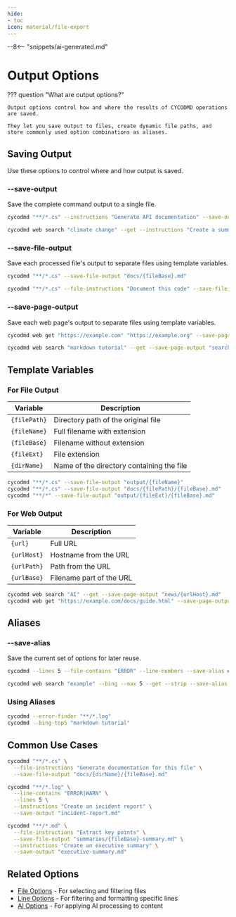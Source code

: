 ```yaml
---
hide:
- toc
icon: material/file-export
---
```


--8<-- "snippets/ai-generated.md"

# Output Options

??? question "What are output options?"

    Output options control how and where the results of CYCODMD operations are saved.
    
    They let you save output to files, create dynamic file paths, and store commonly used option combinations as aliases.

## Saving Output

Use these options to control where and how output is saved.

### --save-output

Save the complete command output to a single file.

```bash title="Save combined output to a file"
cycodmd "**/*.cs" --instructions "Generate API documentation" --save-output api-docs.md
```

```bash title="Create a report from search results"
cycodmd web search "climate change" --get --instructions "Create a summary" --save-output report.md
```

### --save-file-output

Save each processed file's output to separate files using template variables.

```bash title="Save each file to a custom location"
cycodmd "**/*.cs" --save-file-output "docs/{fileBase}.md"
```

```bash title="Create an organized documentation structure"
cycodmd "**/*.cs" --file-instructions "Document this code" --save-file-output "docs/{dirName}/{fileBase}.md"
```

### --save-page-output

Save each web page's output to separate files using template variables.

```bash title="Save web pages by domain"
cycodmd web get "https://example.com" "https://example.org" --save-page-output "pages/{urlHost}.md"
```

```bash title="Save search results to organized files"
cycodmd web search "markdown tutorial" --get --save-page-output "search/{urlHost}-{urlBase}.md"
```

## Template Variables

### For File Output

| Variable | Description |
|----------|-------------|
| `{filePath}` | Directory path of the original file |
| `{fileName}` | Full filename with extension |
| `{fileBase}` | Filename without extension |
| `{fileExt}` | File extension |
| `{dirName}` | Name of the directory containing the file |

```bash title="Examples of file template variables"
cycodmd "**/*.cs" --save-file-output "output/{fileName}"
cycodmd "**/*.cs" --save-file-output "docs/{filePath}/{fileBase}.md"
cycodmd "**/*" --save-file-output "output/{fileExt}/{fileBase}.md"
```

### For Web Output

| Variable | Description |
|----------|-------------|
| `{url}` | Full URL |
| `{urlHost}` | Hostname from the URL |
| `{urlPath}` | Path from the URL |
| `{urlBase}` | Filename part of the URL |

```bash title="Examples of web template variables"
cycodmd web search "AI" --get --save-page-output "news/{urlHost}.md"
cycodmd web get "https://example.com/docs/guide.html" --save-page-output "mirror/{urlHost}/{urlPath}"
```

## Aliases

### --save-alias

Save the current set of options for later reuse.

```bash title="Save a common configuration"
cycodmd --lines 5 --file-contains "ERROR" --line-numbers --save-alias error-finder
```

```bash title="Save search settings"
cycodmd web search "example" --bing --max 5 --get --strip --save-alias bing-top5
```

### Using Aliases

```bash title="Apply saved options to new queries"
cycodmd --error-finder "**/*.log"
cycodmd --bing-top5 "markdown tutorial"
```

## Common Use Cases

```bash title="Generate documentation for a codebase"
cycodmd "**/*.cs" \
  --file-instructions "Generate documentation for this file" \
  --save-file-output "docs/{dirName}/{fileBase}.md"
```

```bash title="Create an incident report from logs"
cycodmd "**/*.log" \
  --line-contains "ERROR|WARN" \
  --lines 5 \
  --instructions "Create an incident report" \
  --save-output "incident-report.md"
```

```bash title="Process multiple files with both individual and combined output"
cycodmd "**/*.md" \
  --file-instructions "Extract key points" \
  --save-file-output "summaries/{fileBase}-summary.md" \
  --instructions "Create an executive summary" \
  --save-output "executive-summary.md"
```

## Related Options

- [File Options](file-options.md) - For selecting and filtering files
- [Line Options](line-options.md) - For filtering and formatting specific lines 
- [AI Options](ai-options.md) - For applying AI processing to content